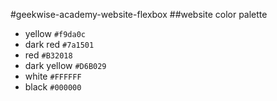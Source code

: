 #geekwise-academy-website-flexbox
##website color palette
* yellow `#f9da0c`
* dark red `#7a1501`
* red `#B32018`
* dark yellow `#D6B029`
* white `#FFFFFF`
* black `#000000`
